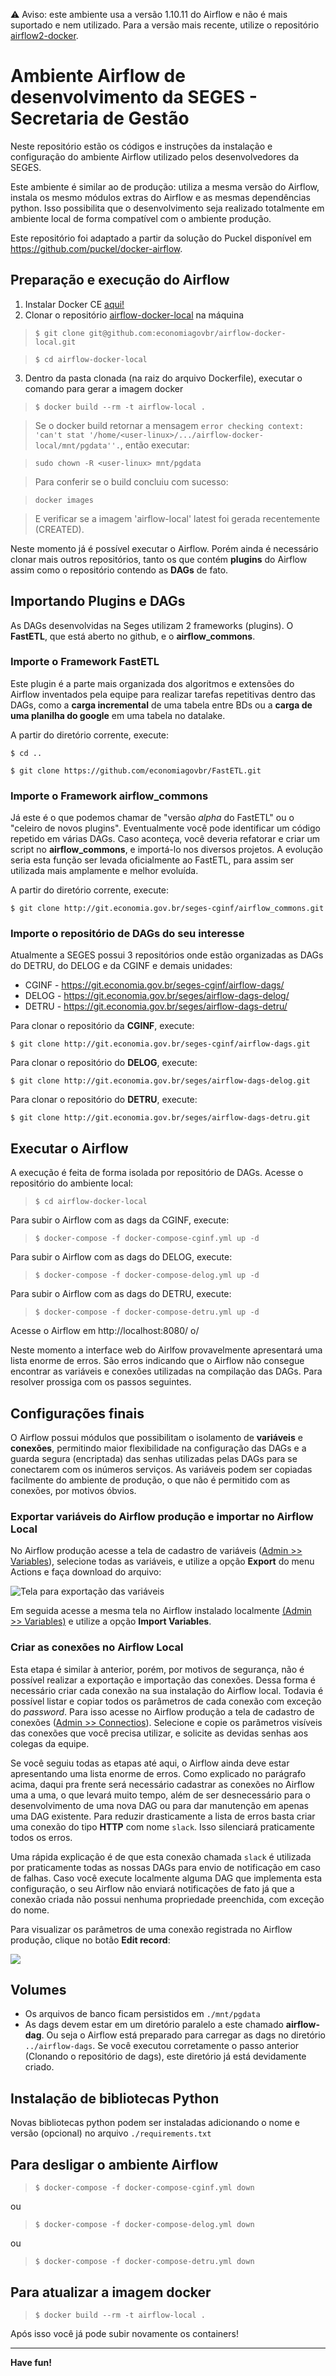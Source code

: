 ⚠️ Aviso: este ambiente usa a versão 1.10.11 do Airflow e não é mais
suportado e nem utilizado. Para a versão mais recente, utilize o
repositório
[airflow2-docker](https://github.com/economiagovbr/airflow2-docker).

# Ambiente Airflow de desenvolvimento da SEGES - Secretaria de Gestão

Neste repositório estão os códigos e instruções da instalação e
configuração do ambiente Airflow utilizado pelos desenvolvedores da
SEGES.

Este ambiente é similar ao de produção: utiliza a mesma versão do
Airflow, instala os mesmo módulos extras do Airflow e as mesmas
dependências python. Isso possibilita que o desenvolvimento seja
realizado totalmente em ambiente local de forma compatível com o
ambiente produção.

Este repositório foi adaptado a partir da solução do Puckel disponível
em https://github.com/puckel/docker-airflow.

## Preparação e execução do Airflow

1. Instalar Docker CE [aqui!](https://docs.docker.com/get-docker/)
2. Clonar o repositório
   [airflow-docker-local](https://github.com/economiagovbr/airflow-docker-local)
   na máquina
> ```$ git clone git@github.com:economiagovbr/airflow-docker-local.git```

> ```$ cd airflow-docker-local```
3. Dentro da pasta clonada (na raiz do arquivo Dockerfile), executar o
   comando para gerar a imagem docker
> ```$ docker build --rm -t airflow-local .```

> Se o docker build retornar a mensagem ```error checking context: 'can't stat '/home/<user-linux>/.../airflow-docker-local/mnt/pgdata''.```, então executar:

> ```sudo chown -R <user-linux> mnt/pgdata```

> Para conferir se o build concluiu com sucesso:

> ```docker images```

> E verificar se a imagem 'airflow-local' latest foi gerada recentemente (CREATED).

Neste momento já é possível executar o Airflow. Porém ainda é necessário clonar mais outros repositórios, tanto os que contém **plugins** do Airflow assim como o repositório contendo as **DAGs** de fato.

## Importando Plugins e DAGs

As DAGs desenvolvidas na Seges utilizam 2 frameworks (plugins). O **FastETL**, que está aberto no github, e o **airflow_commons**.

### Importe o Framework FastETL

Este plugin é a parte mais organizada dos algoritmos e extensões do Airflow inventados pela equipe para realizar tarefas repetitivas dentro das DAGs, como a **carga incremental** de uma tabela entre BDs ou a **carga de uma planilha do google** em uma tabela no datalake.

A partir do diretório corrente, execute:

```$ cd ..```

```$ git clone https://github.com/economiagovbr/FastETL.git```

### Importe o Framework airflow_commons

Já este é o que podemos chamar de "versão *alpha* do FastETL" ou o "celeiro de novos plugins". Eventualmente você pode identificar um código repetido em várias DAGs. Caso aconteça, você deveria refatorar e criar um script no **airflow_commons**, e importá-lo nos diversos projetos. A evolução seria esta função ser levada oficialmente ao FastETL, para assim ser utilizada mais amplamente e melhor evoluída.

A partir do diretório corrente, execute:

```$ git clone http://git.economia.gov.br/seges-cginf/airflow_commons.git```
### Importe o repositório de DAGs do seu interesse

Atualmente a SEGES possui 3 repositórios onde estão organizadas as DAGs do DETRU, do DELOG e da CGINF e demais unidades:

* CGINF - https://git.economia.gov.br/seges-cginf/airflow-dags/
* DELOG - https://git.economia.gov.br/seges/airflow-dags-delog/
* DETRU - https://git.economia.gov.br/seges/airflow-dags-detru/

Para clonar o repositório da **CGINF**, execute:

```$ git clone http://git.economia.gov.br/seges-cginf/airflow-dags.git```

Para clonar o repositório do **DELOG**, execute:

```$ git clone http://git.economia.gov.br/seges/airflow-dags-delog.git```

Para clonar o repositório do **DETRU**, execute:

```$ git clone http://git.economia.gov.br/seges/airflow-dags-detru.git```

## Executar o Airflow

A execução é feita de forma isolada por repositório de DAGs. Acesse o repositório do ambiente local:

> ```$ cd airflow-docker-local```

Para subir o Airflow com as dags da CGINF, execute:

> ```$ docker-compose -f docker-compose-cginf.yml up -d```

Para subir o Airflow com as dags do DELOG, execute:

> ```$ docker-compose -f docker-compose-delog.yml up -d```

Para subir o Airflow com as dags do DETRU, execute:

> ```$ docker-compose -f docker-compose-detru.yml up -d```


Acesse o Airflow em http://localhost:8080/ o/

Neste momento a interface web do Airlfow provavelmente apresentará uma lista enorme de erros. São erros indicando que o Airflow não consegue encontrar as variáveis e conexões utilizadas na compilação das DAGs. Para resolver prossiga com os passos seguintes.

## Configurações finais

O Airflow possui módulos que possibilitam o isolamento de **variáveis**
e **conexões**, permitindo maior flexibilidade na configuração das DAGs
e a guarda segura (encriptada) das senhas utilizadas pelas DAGs para se
conectarem com os inúmeros serviços. As variáveis podem ser copiadas
facilmente do ambiente de produção, o que não é permitido com as
conexões, por motivos óbvios.

### Exportar variáveis do Airflow produção e importar no Airflow Local

No Airflow produção acesse a tela de cadastro de variáveis
([Admin >> Variables](http://airflow.seges.mp.intra/variable/list/)),
selecione todas as variáveis, e utilize a opção **Export** do menu
Actions e faça download do arquivo:

![Tela para exportação das variáveis](/doc/img/exportacao-variaveis.png)

Em seguida acesse a mesma tela no Airflow instalado localmente
[(Admin >> Variables)](http://localhost:8080/variable/list/) e utilize a
opção **Import Variables**.

### Criar as conexões no Airflow Local

Esta etapa é similar à anterior, porém, por motivos de segurança, não é
possível realizar a exportação e importação das conexões. Dessa forma é
necessário criar cada conexão na sua instalação do Airflow local.
Todavia é possível listar e copiar todos os parâmetros de cada conexão
com exceção do *password*. Para isso acesse no Airflow produção a tela
de cadastro de conexões
([Admin >> Connectios](http://airflow.seges.mp.intra/connection/list/)).
Selecione e copie os parâmetros visíveis das conexões que você precisa
utilizar, e solicite as devidas senhas aos colegas da equipe.

Se você seguiu todas as etapas até aqui, o Airflow ainda deve estar
apresentando uma lista enorme de erros. Como explicado no parágrafo
acima, daqui pra frente será necessário cadastrar as conexões no Airflow
uma a uma, o que levará muito tempo, além de ser desnecessário para o
desenvolvimento de uma nova DAG ou para dar manutenção em apenas uma DAG
existente. Para reduzir drasticamente a lista de erros basta criar uma
conexão do tipo **HTTP** com nome `slack`. Isso silenciará praticamente
todos os erros.

Uma rápida explicação é de que esta conexão chamada `slack` é utilizada
por praticamente todas as nossas DAGs para envio de notificação em caso
de falhas. Caso você execute localmente alguma DAG que implementa esta
configuração, o seu Airflow  não enviará notificações de fato já que a
conexão criada não possui nenhuma propriedade preenchida, com exceção do
nome.

Para visualizar os parâmetros de uma conexão registrada no Airflow
produção, clique no botão **Edit record**:

![](/doc/img/tela-listagem-conexoes.png)

## Volumes

* Os arquivos de banco ficam persistidos em ```./mnt/pgdata```
* As dags devem estar em um diretório paralelo a este chamado
  **airflow-dag**. Ou seja o Airflow está preparado para carregar as
  dags no diretório ```../airflow-dags```. Se você executou corretamente
  o passo anterior (Clonando o repositório de dags), este diretório já
  está devidamente criado.

## Instalação de bibliotecas Python

Novas bibliotecas python podem ser instaladas adicionando o nome e
versão (opcional) no arquivo ```./requirements.txt```

## Para desligar o ambiente Airflow

> ```$ docker-compose -f docker-compose-cginf.yml down```

ou

> ```$ docker-compose -f docker-compose-delog.yml down```

ou

> ```$ docker-compose -f docker-compose-detru.yml down```

## Para atualizar a imagem docker

> ```$ docker build --rm -t airflow-local .```

Após isso você já pode subir novamente os containers!

---
**Have fun!**

